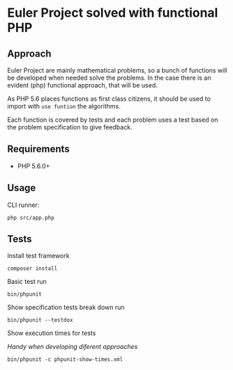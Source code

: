 # Euler Project solved with functional PHP

## Approach

Euler Project are mainly mathematical problems, so a bunch of functions will be developed
when needed solve the problems. In the case there is an evident (php) functional approach,
that will be used.

As PHP 5.6 places functions as first class citizens, it should be used to import
with `use funtion` the algorithms.

Each function is covered by tests and each problem uses a test based on the problem
specification to give feedback.

## Requirements

- PHP 5.6.0+

## Usage

CLI runner:

    php src/app.php

## Tests

Install test framework

    composer install

Basic test run

    bin/phpunit

Show specification tests break down run

    bin/phpunit --testdox

Show execution times for tests

*Handy when developing diferent approaches*

    bin/phpunit -c phpunit-show-times.xml

